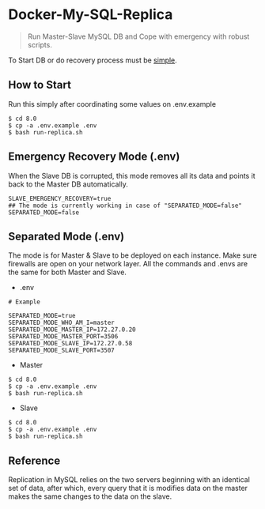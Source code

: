 # Docker-My-SQL-Replica

> Run Master-Slave MySQL DB and Cope with emergency with robust scripts.  

To Start DB or do recovery process must be [simple](https://github.com/Andrew-Kang-G/my-sql-replica).

## How to Start

Run this simply after coordinating some values on .env.example

```
$ cd 8.0
$ cp -a .env.example .env
$ bash run-replica.sh
```

## Emergency Recovery Mode (.env)

When the Slave DB is corrupted, this mode removes all its data and points it back to the Master DB automatically.

```
SLAVE_EMERGENCY_RECOVERY=true
## The mode is currently working in case of "SEPARATED_MODE=false"
SEPARATED_MODE=false
```

## Separated Mode (.env)

The mode is for Master & Slave to be deployed on each instance. Make sure firewalls are open on your network layer. All the commands and .envs are the same for both Master and Slave.

- .env
```
# Example

SEPARATED_MODE=true
SEPARATED_MODE_WHO_AM_I=master
SEPARATED_MODE_MASTER_IP=172.27.0.20
SEPARATED_MODE_MASTER_PORT=3506
SEPARATED_MODE_SLAVE_IP=172.27.0.58
SEPARATED_MODE_SLAVE_PORT=3507
```

- Master
```
$ cd 8.0
$ cp -a .env.example .env
$ bash run-replica.sh
```

- Slave
```
$ cd 8.0
$ cp -a .env.example .env
$ bash run-replica.sh
```

## Reference 
Replication in MySQL relies on the two servers beginning with an identical set of data, after which, every query that it is modifies data on the master makes the same changes to the data on the slave.